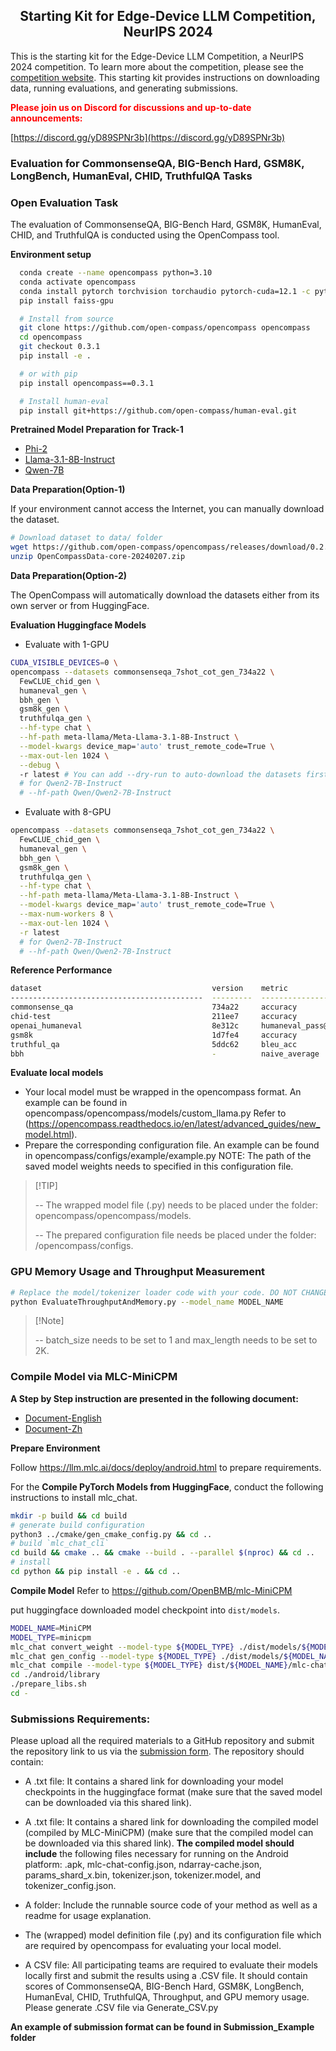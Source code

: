 <h2 align="center">Starting Kit for Edge-Device LLM Competition, NeurIPS 2024</h2>

This is the starting kit for the Edge-Device LLM Competition, a NeurIPS 2024 competition. To learn more about the competition, please see the [competition website](https://edge-llms-challenge.github.io/edge-llm-challenge.github.io/).  This starting kit provides instructions on downloading data, running evaluations, and generating submissions.

<span style="color:red"><strong>Please join us on Discord for discussions and up-to-date announcements:</strong></span>

[https://discord.gg/yD89SPNr3b](https://discord.gg/yD89SPNr3b)


### Evaluation for CommonsenseQA, BIG-Bench Hard, GSM8K, LongBench, HumanEval, CHID, TruthfulQA Tasks

### Open Evaluation Task

The evaluation of CommonsenseQA, BIG-Bench Hard, GSM8K, HumanEval, CHID, and TruthfulQA is conducted using the OpenCompass tool.

**Environment setup**

```bash
  conda create --name opencompass python=3.10 
  conda activate opencompass
  conda install pytorch torchvision torchaudio pytorch-cuda=12.1 -c pytorch -c nvidia
  pip install faiss-gpu

  # Install from source 
  git clone https://github.com/open-compass/opencompass opencompass
  cd opencompass
  git checkout 0.3.1
  pip install -e .

  # or with pip 
  pip install opencompass==0.3.1

  # Install human-eval
  pip install git+https://github.com/open-compass/human-eval.git
```


**Pretrained Model Preparation for Track-1**

- [Phi-2](https://huggingface.co/microsoft/phi-2)
- [Llama-3.1-8B-Instruct](https://huggingface.co/meta-llama/Meta-Llama-3.1-8B-Instruct)
- [Qwen-7B](https://huggingface.co/Qwen/Qwen2-7B)

**Data Preparation(Option-1)**

If your environment cannot access the Internet, you can manually download the dataset.

```bash
# Download dataset to data/ folder
wget https://github.com/open-compass/opencompass/releases/download/0.2.2.rc1/OpenCompassData-core-20240207.zip
unzip OpenCompassData-core-20240207.zip
```
**Data Preparation(Option-2)**

The OpenCompass will automatically download the datasets either from its own server or from HuggingFace.

**Evaluation Huggingface Models**

- Evaluate with 1-GPU

```bash
CUDA_VISIBLE_DEVICES=0 \
opencompass --datasets commonsenseqa_7shot_cot_gen_734a22 \ 
  FewCLUE_chid_gen \ 
  humaneval_gen \
  bbh_gen \
  gsm8k_gen \ 
  truthfulqa_gen \
  --hf-type chat \
  --hf-path meta-llama/Meta-Llama-3.1-8B-Instruct \
  --model-kwargs device_map='auto' trust_remote_code=True \
  --max-out-len 1024 \
  --debug \ 
  -r latest # You can add --dry-run to auto-download the datasets first before your evaluation
  # for Qwen2-7B-Instruct
  # --hf-path Qwen/Qwen2-7B-Instruct

```

- Evaluate with 8-GPU

```bash
opencompass --datasets commonsenseqa_7shot_cot_gen_734a22 \
  FewCLUE_chid_gen \
  humaneval_gen \
  bbh_gen \
  gsm8k_gen \
  truthfulqa_gen \
  --hf-type chat \
  --hf-path meta-llama/Meta-Llama-3.1-8B-Instruct \
  --model-kwargs device_map='auto' trust_remote_code=True \
  --max-num-workers 8 \
  --max-out-len 1024 \
  -r latest
  # for Qwen2-7B-Instruct
  # --hf-path Qwen/Qwen2-7B-Instruct
```
**Reference Performance** 


```bash
dataset                                      version    metric            mode      Meta-Llama-3.1-8B-Instruct_hf    Qwen2-7B-Instruct_hf
-------------------------------------------  ---------  ----------------  ------  -------------------------------  ----------------------
commonsense_qa                               734a22     accuracy          gen                               72.89                   33.58
chid-test                                    211ee7     accuracy          gen                               69.43                   81.72
openai_humaneval                             8e312c     humaneval_pass@1  gen                               68.29                   78.05
gsm8k                                        1d7fe4     accuracy          gen                               84.38                   81.12
truthful_qa                                  5ddc62     bleu_acc          gen                                0.28                    0.23
bbh                                          -          naive_average     gen                               67.92                   64.09
```

**Evaluate local models**

  - Your local model must be wrapped in the opencompass format. An example can be found in opencompass/opencompass/models/custom_llama.py Refer to (https://opencompass.readthedocs.io/en/latest/advanced_guides/new_model.html).
  - Prepare the corresponding configuration file. An example can  be found in opencompass/configs/example/example.py NOTE: The path of the saved model weights needs to specified in this configuration file.


> \[!TIP\]
>
> -- The wrapped model file (.py) needs to be placed under the folder: opencompass/opencompass/models.
>
> -- The prepared configuration file needs be placed under the folder: /opencompass/configs.


### GPU Memory Usage and Throughput Measurement

```bash
# Replace the model/tokenizer loader code with your code. DO NOT CHANGE THE HYPER-PARAMETER SETTING.
python EvaluateThroughputAndMemory.py --model_name MODEL_NAME
```
> \[!Note\]
>
> -- batch_size needs to be set to 1 and max_length needs to be set to 2K.

### Compile Model via MLC-MiniCPM 
**A Step by Step instruction are presented in the following document:**
- [Document-English](Step_by_step_instruction_MLC-miniMPC_English.pdf)
- [Document-Zh](Step-by-Step_Instruction_MLC-LLM_zh.pdf)


**Prepare Environment** 

Follow https://llm.mlc.ai/docs/deploy/android.html to prepare requirements.

For the **Compile PyTorch Models from HuggingFace**,  conduct the following instructions to install mlc_chat.

```bash
mkdir -p build && cd build
# generate build configuration
python3 ../cmake/gen_cmake_config.py && cd ..
# build `mlc_chat_cli`
cd build && cmake .. && cmake --build . --parallel $(nproc) && cd ..
# install
cd python && pip install -e . && cd ..
```

**Compile Model** Refer to https://github.com/OpenBMB/mlc-MiniCPM

put huggingface downloaded model checkpoint into `dist/models`.

```bash
MODEL_NAME=MiniCPM
MODEL_TYPE=minicpm
mlc_chat convert_weight --model-type ${MODEL_TYPE} ./dist/models/${MODEL_NAME}-hf/  -o dist/$MODEL_NAME/
mlc_chat gen_config --model-type ${MODEL_TYPE} ./dist/models/${MODEL_NAME}-hf/ --conv-template LM --sliding-window-size 768 -o dist/${MODEL_NAME}/
mlc_chat compile --model-type ${MODEL_TYPE} dist/${MODEL_NAME}/mlc-chat-config.json --device android -o ./dist/libs/${MODEL_NAME}-android.tar
cd ./android/library
./prepare_libs.sh
cd -
```

### Submissions Requirements:

Please upload all the required materials to a GitHub repository and submit the repository link to us via the [submission form](https://forms.gle/S367FfxUDcjSKz1Q9). The repository should contain:

- A .txt file: It contains a shared link for downloading your model checkpoints in the huggingface format (make sure that the saved model can be downloaded via this shared link).

- A .txt file: It contains a shared link for downloading the compiled model (compiled by MLC-MiniCPM) (make sure that the compiled model can be downloaded via this shared link). **The compiled model should include** the following files necessary for running on the Android platform: .apk, mlc-chat-config.json, ndarray-cache.json, params_shard_x.bin, tokenizer.json, tokenizer.model, and tokenizer_config.json.

- A folder: Include the runnable source code of your method as well as a readme for usage explanation.

- The (wrapped) model definition file (.py) and its configuration file which are required by opencompass for evaluating your local model. 

- A CSV file: All participating teams are required to evaluate their models locally first and submit the results using a .CSV file. It should contain scores of CommonsenseQA, BIG-Bench Hard, GSM8K, LongBench, HumanEval, CHID, TruthfulQA, Throughput, and GPU memory usage. Please generate .CSV file via Generate_CSV.py

**An example of submission format can be found in Submission_Example folder**

